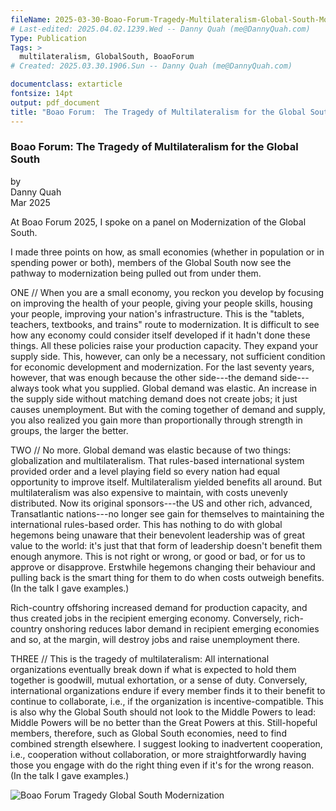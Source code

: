 ```yaml
---
fileName: 2025-03-30-Boao-Forum-Tragedy-Multilateralism-Global-South-Modernization.md
# Last-edited: 2025.04.02.1239.Wed -- Danny Quah (me@DannyQuah.com)
Type: Publication
Tags: >
  multilateralism, GlobalSouth, BoaoForum
# Created: 2025.03.30.1906.Sun -- Danny Quah (me@DannyQuah.com)

documentclass: extarticle
fontsize: 14pt
output: pdf_document
title: "Boao Forum:  The Tragedy of Multilateralism for the Global South"
---
```

### Boao Forum:  The Tragedy of Multilateralism for the Global South

by  
Danny Quah  
Mar 2025  

At Boao Forum 2025, I spoke on a panel on Modernization of the Global South.  

I made three points on how, as small economies (whether in population or in spending power or both), members of the Global South now see the pathway to modernization being pulled out from under them.  

ONE // When you are a small economy, you reckon you develop by focusing on improving the health of your people, giving your people skills, housing your people, improving your nation's infrastructure.  This is the "tablets, teachers, textbooks, and trains" route to modernization.  It is difficult to see how any economy could consider itself developed if it hadn't done these things.  All these policies raise your production capacity.  They expand your supply side. This, however, can only be a necessary, not sufficient condition for economic development and modernization.  For the last seventy years, however, that was enough because the other side---the demand side---always took what you supplied. Global demand was elastic.  An increase in the supply side without matching demand does not create jobs; it just causes unemployment.  But with the coming together of demand and supply, you also realized you gain more than proportionally through strength in groups, the larger the better.

TWO // No more.  Global demand was elastic because of two things:  globalization and multilateralism.  That rules-based international system provided order and a level playing field so every nation had equal opportunity to improve itself.  Multilateralism yielded benefits all around.  But multilateralism was also expensive to maintain, with costs unevenly distributed.  Now its original sponsors---the US and other rich, advanced, Transatlantic nations---no longer see gain for themselves to maintaining the international rules-based order.  This has nothing to do with global hegemons being unaware that their benevolent leadership was of great value to the world: it's just that that form of leadership doesn't benefit them enough anymore.  This is not right or wrong, or good or bad, or for us to approve or disapprove.  Erstwhile hegemons changing their behaviour and pulling back is the smart thing for them to do when costs outweigh benefits.  (In the talk I gave examples.)  

Rich-country offshoring increased demand for production capacity, and thus created jobs in the recipient emerging economy.  Conversely, rich-country onshoring reduces labor demand in recipient emerging economies and so, at the margin, will destroy jobs and raise unemployment there.

THREE // This is the tragedy of multilateralism:  All international organizations eventually break down if what is expected to hold them together is goodwill, mutual exhortation, or a sense of duty.  Conversely, international organizations endure if every member finds it to their benefit to continue to collaborate, i.e., if the organization is incentive-compatible.  This is also why the Global South should not look to the Middle Powers to lead:  Middle Powers will be no better than the Great Powers at this.  Still-hopeful members, therefore, such as Global South economies, need to find combined strength elsewhere.  I suggest looking to inadvertent cooperation, i.e., cooperation without collaboration, or more straightforwardly having those you engage with do the right thing even if it's for the wrong reason. (In the talk I gave examples.)  

<img src="https://DannyQuah.github.io/Storage/2025.03.26.1045.Wed-Global-South-Moving-towards-Modernization-DongYu-post.jpg" alt="Boao Forum Tragedy Global South Modernization"/>



<!---
   Invisible section // 2025-03-30-Boao-Forum-Tragedy-Multilateralism-Global-South-Modernization.md
-->
